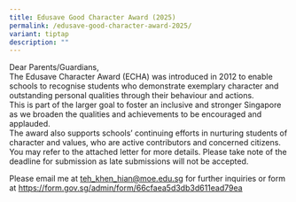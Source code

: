 ```yaml
---
title: Edusave Good Character Award (2025)
permalink: /edusave-good-character-award-2025/
variant: tiptap
description: ""
---
```

<p>Dear Parents/Guardians,
<br>The Edusave Character Award (ECHA) was introduced in 2012 to enable schools
to recognise students who demonstrate exemplary character and outstanding
personal qualities through their behaviour and actions.
<br>This is part of the larger goal to foster an inclusive and stronger Singapore
as we broaden the qualities and achievements to be encouraged and applauded.
<br>The award also supports schools’ continuing efforts in nurturing students
of character and values, who are active contributors and concerned citizens.
<br>You may refer to the attached letter for more details. Please take note
of the deadline for submission as late submissions will not be accepted.</p>
<p>Please email me at <a href="mailto:teh_khen_hian@moe.edu.sg" rel="noopener noreferrer nofollow" target="_blank">teh_khen_hian@moe.edu.sg</a> for
further inquiries or form at <a href="mailto:teh_khen_hian@moe.edu.sg" rel="noopener noreferrer nofollow" target="_blank">https://form.gov.sg/admin/form/66cfaea5d3db3d611ead79ea</a>
</p>
<p></p>